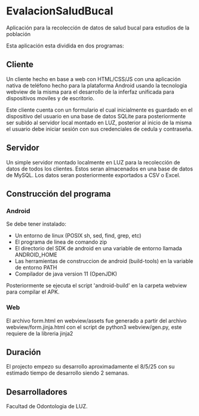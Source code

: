 # EvalacionSaludBucal
Aplicación para la recolección de datos de salud bucal para estudios de la población

Esta aplicación esta dividida en dos programas:

## Cliente

Un cliente hecho en base a web con HTML/CSS/JS con una aplicación nativa de teléfono hecho para la plataforma Android usando la tecnologia webview de la misma para el desarrollo de la inferfaz unificada para dispositivos moviles y de escritorio.

Este cliente cuenta con un formulario el cual inicialmente es guardado en el dispositivo del usuario en una base de datos SQLite para posteriormente ser subido al servidor local montado en LUZ, posterior al inicio de la misma el usuario debe iniciar sesión con sus credenciales de cedula y contraseña.

## Servidor

Un simple servidor montado localmente en LUZ para la recolección de datos de todos los clientes. Estos seran almacenados en una base de datos de MySQL. Los datos seran posteriormente exportados a CSV o Excel.

## Construcción del programa

### Android

Se debe tener instalado:
- Un entorno de linux (POSIX sh, sed, find, grep, etc)
- El programa de linea de comando zip
- El directorio del SDK de android en una variable de entorno llamada ANDROID_HOME
- Las herramientas de construccion de android (build-tools) en la variable de entorno PATH
- Compilador de java version 11 (OpenJDK)

Posteriormente se ejecuta el script 'android-build' en la carpeta webview para compilar el APK.

### Web

El archivo form.html en webview/assets fue generado a partir del archivo webview/form.jinja.html con el script de python3 webview/gen.py, este requiere de la libreria jinja2

## Duración

El projecto empezo su desarrollo aproximadamente el 8/5/25 con su estimado tiempo de desarrollo siendo 2 semanas.

## Desarrolladores

Facultad de Odontologia de LUZ.
